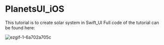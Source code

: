 # PlanetsUI_iOS

This tutorial is to create solar system in Swift_UI
Full code of the tutorial can be found here: 

![ezgif-1-6a702a705c](https://github.com/sbharti2016/PlanetsUI_iOS/assets/60354752/7f3ff18b-3e88-4a88-a39c-5139ac018834)
